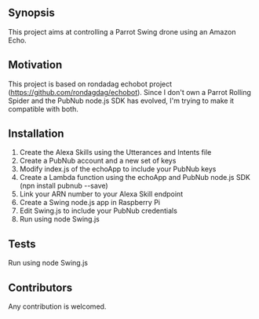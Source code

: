 ## Synopsis

This project aims at controlling a Parrot Swing drone using an Amazon Echo.

## Motivation

This project is based on rondadag echobot project (https://github.com/rondagdag/echobot). Since I don't own a Parrot Rolling Spider and the PubNub node.js SDK has evolved, I'm trying to make it compatible with both.

## Installation

1. Create the Alexa Skills using the Utterances and Intents file
2. Create a PubNub account and a new set of keys
3. Modify index.js of the echoApp to include your PubNub keys
3. Create a Lambda function using the echoApp and PubNub node.js SDK (npn install pubnub --save)
4. Link your ARN number to your Alexa Skill endpoint
5. Create a Swing node.js app in Raspberry Pi
6. Edit Swing.js to include your PubNub credentials
7. Run using node Swing.js

## Tests

Run using node Swing.js

## Contributors

Any contribution is welcomed.
